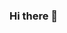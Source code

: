 ### Hi there 👋

<!--
**xuilor/xuilor** is a ✨ _special_ ✨ repository because its `README.md` (this file) appears on your GitHub profile.

Here are some ideas to get you started:

- 自用
-->
